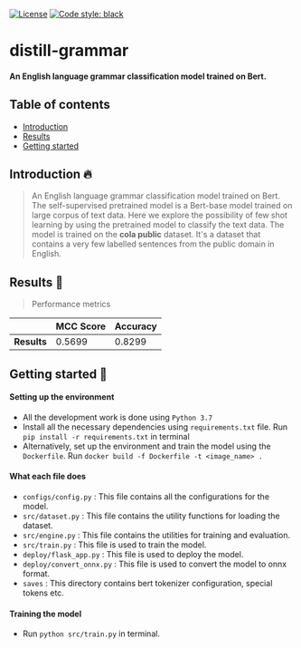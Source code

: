 [![License](https://img.shields.io/badge/License-Apache_2.0-blue.svg)](https://opensource.org/licenses/Apache-2.0)
[![Code style: black](https://img.shields.io/badge/code%20style-black-000000.svg)](https://github.com/ambv/black)

# distill-grammar
#### An English language grammar classification model trained on Bert.

## Table of contents
- [Introduction](https://github.com/likith012/distill-grammar/edit/main/README.md#introduction-)
- [Results](https://github.com/likith012/distill-grammar/edit/main/README.md#results-man_dancing)
- [Getting started](https://github.com/likith012/distill-grammar/edit/main/README.md#getting-started-)


## Introduction 🔥

>An English language grammar classification model trained on Bert. The self-supervised pretrained model is a Bert-base model trained on large corpus of 
text data. Here we explore the possibility of few shot learning by using the pretrained model to classify the text data. The model is trained on the **cola public** dataset. It's a dataset that contains a very few labelled sentences from the public domain in English. 

## Results :man_dancing:

> Performance metrics

|          | MCC Score | Accuracy | 
| -------- | ------------- | ------------- |
| **Results**| 0.5699 | 0.8299 | 

## Getting started 🥷
#### Setting up the environment
- All the development work is done using `Python 3.7`
- Install all the necessary dependencies using `requirements.txt` file. Run `pip install -r requirements.txt` in terminal
- Alternatively, set up the environment and train the model using the `Dockerfile`. Run `docker build -f Dockerfile -t <image_name> .`

#### What each file does

- `configs/config.py` : This file contains all the configurations for the model.
- `src/dataset.py` : This file contains the utility functions for loading the dataset.
- `src/engine.py` : This file contains the utilities for training and evaluation.
- `src/train.py` : This file is used to train the model.
- `deploy/flask_app.py` : This file is used to deploy the model.
- `deploy/convert_onnx.py` : This file is used to convert the model to onnx format.
- `saves` : This directory contains bert tokenizer configuration, special tokens etc.

#### Training the model
- Run `python src/train.py` in terminal.
